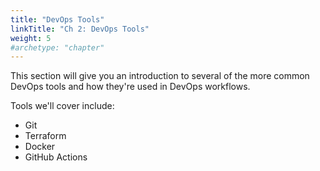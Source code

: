 ```yaml
---
title: "DevOps Tools"
linkTitle: "Ch 2: DevOps Tools"
weight: 5
#archetype: "chapter"
---
```

This section will give you an introduction to several of the more common DevOps tools and how they're used in DevOps workflows.

Tools we'll cover include:

  - Git
  - Terraform
  - Docker
  - GitHub Actions
